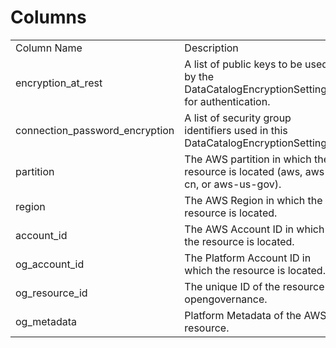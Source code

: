 # Columns  

<table>
	<tr><td>Column Name</td><td>Description</td></tr>
	<tr><td>encryption_at_rest</td><td>A list of public keys to be used by the DataCatalogEncryptionSettingss for authentication.</td></tr>
	<tr><td>connection_password_encryption</td><td>A list of security group identifiers used in this DataCatalogEncryptionSettings.</td></tr>
	<tr><td>partition</td><td>The AWS partition in which the resource is located (aws, aws-cn, or aws-us-gov).</td></tr>
	<tr><td>region</td><td>The AWS Region in which the resource is located.</td></tr>
	<tr><td>account_id</td><td>The AWS Account ID in which the resource is located.</td></tr>
	<tr><td>og_account_id</td><td>The Platform Account ID in which the resource is located.</td></tr>
	<tr><td>og_resource_id</td><td>The unique ID of the resource in opengovernance.</td></tr>
	<tr><td>og_metadata</td><td>Platform Metadata of the AWS resource.</td></tr>
</table>